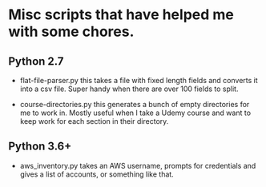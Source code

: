 
# Misc scripts that have helped me with some chores.



## Python 2.7


- flat-file-parser.py this takes a file with fixed length fields and converts it
into a csv file. Super handy when there are over 100 fields to split. 

- course-directories.py this generates a bunch of empty directories for me to work in. 
Mostly useful when I take a Udemy course and want to keep work for each section in their directory.

## Python 3.6+

- aws_inventory.py takes an AWS username, prompts for credentials and gives a list of accounts, or something like that.
